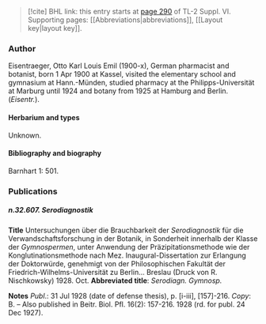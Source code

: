 > [!cite] BHL link: this entry starts at [page 290](https://www.biodiversitylibrary.org/item/103835#page/300/mode/1up) of TL-2 Suppl. VI.
> Supporting pages: [[Abbreviations|abbreviations]], [[Layout key|layout key]].

### Author

Eisentraeger, Otto Karl Louis Emil (1900-x), German pharmacist and botanist, born 1 Apr 1900 at Kassel, visited the elementary school and gymnasium at Hann.-Münden, studied pharmacy at the Philipps-Universität at Marburg until 1924 and botany from 1925 at Hamburg and Berlin. (*Eisentr.*).

#### Herbarium and types

Unknown.

#### Bibliography and biography

Barnhart 1: 501.

### Publications

##### n.32.607. Serodiagnostik

**Title**
Untersuchungen über die Brauchbarkeit der *Serodiagnostik* für die Verwandschaftsforschung in der Botanik, in Sonderheit innerhalb der Klasse der *Gymnospermen*, unter Anwendung der Präzipitationsmethode wie der Konglutinationsmethode nach Mez. Inaugural-Dissertation zur Erlangung der Doktorwürde, genehmigt von der Philosophischen Fakultät der Friedrich-Wilhelms-Universität zu Berlin... Breslau (Druck von R. Nischkowsky) 1928. Oct.
**Abbreviated title**: *Serodiagn. Gymnosp.*

**Notes**
*Publ*.: 31 Jul 1928 (date of defense thesis), p. \[i-iii\], \[157\]-216. *Copy*: B. – Also published in Beitr. Biol. Pfl. 16(2): 157-216. 1928 (rd. for publ. 24 Dec 1927).

